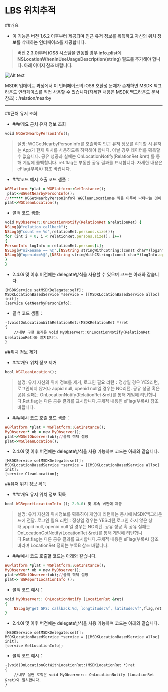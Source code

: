 ﻿LBS 위치추적
===

##개요
 - 이 기능은 버전 1.6.2 이후부터 제공되며 인근 유저 정보를 획득하고 자신의 위치 정보를 삭제하는 인터페이스를 제공합니다.

>**버전 2.3.0i부터 iOS8 시스템을 연동할 경우 info.plist에 NSLocationWhenInUseUsageDescription(string) 필드를 추가해야 합니다. 아래 이미지 참조 바랍니다.**

![Alt text](./LBS1.png)

MSDK 업데이트 과정에서 이 인터페이스의 iOS8 호환성 문제가 존재하면 MSDK 백그라운드 인터페이스를 직접 사용할 수 있습니다(자세한 내용은 MSDK 백그라운드 문서 참조) : /relation/nearby

---

##근처 유저 조회
- ###개요
근처 유저 정보 조회
```ruby
void WGGetNearbyPersonInfo();
```
>설명: WGGetNearbyPersonInfo를 호출하여 인근 유저 정보를 획득할 시 유저는 App가 현재 위치를 사용하도록 허락해야 합니다. 아닐 경우 데이터를 획득할 수 없습니다.
공유 성공과 실패는 OnLocationNotify(RelationRet &ret) 를 통해 게임에 콜백합니다. ret.flag는 부동한 공유 결과를 표시합니다. 자세한 내용은 eFlag(부록A) 참조 바랍니다.

- ###코드 예시
호출 코드 샘플：
```ruby
WGPlatform *plat = WGPlatform::GetInstance();
 plat->WGGetNearbyPersonInfo();
//****** WGGetNearbyPersonInfo와 WGCleanLocation는 짝을 이루어 나타나는 것이 아니고 이곳에서는 예로 제공합니다.
plat->WGCleanLocation();
```
- 콜백 코드 샘플:
```ruby
void MyObserver::OnLocationNotify(RelationRet &relationRet) {
NSLog(@"relation callback");
NSLog(@"count == %d",relationRet.persons.size());
for (int i = 0; i < relationRet.persons.size(); i++)
{
PersonInfo logInfo = relationRet.persons[i];
NSLog(@"nikename == %@",[NSString stringWithCString:(const char*)logInfo.nickName.c_str() encoding:NSUTF8StringEncoding]);
NSLog(@"openid==%@",[NSString stringWithCString:(const char*)logInfo.openId.c_str() encoding:NSUTF8StringEncoding]);
}
}
```

- 2.4.0i 및 이후 버전에는 delegate방식을 사용할 수 있으며 코드는 아래와 같습니다.
```
[MSDKService setMSDKDelegate:self];
MSDKLocationBasedService *service = [[MSDKLocationBasedService alloc] init];
[service GetNearbyPersonInfo];
```
- 콜백 코드 샘플：
```
-(void)OnLocationWithRelationRet:(MSDKRelationRet *)ret
{
    //내부 구현 로직은 void MyObserver::OnLocationNotify(RelationRet &relationRet)와 일치합니다.
}
```

##위치 정보 제거
- ###개요
위치 정보 제거
```ruby
bool WGCleanLocation();
```
>설명: 유저 자신의 위치 정보를 제거, 로그인 필요
리턴：정상일 경우 YES리턴，로그인되지 않거나 appid null, openid null일 경우는 NO리턴.
공유 성공 혹은 공유 실패는 OnLocationNotify(RelationRet &ret)를 통해 게임에 리턴합니다.Ret.flag는 다른 공유 결과를 표시합니다.구체적 내용은 eFlag(부록A) 참조 바랍니다.

- ###예시 코드
호출 코드 샘플：
```ruby
WGPlatform *plat = WGPlatform::GetInstance();
MyObserver* ob = new MyObserver(); 
plat->WGSetObserver(ob);//콜백 객체 설정
plat->WGCleanLocation();
```

- 2.4.0i 및 이후 버전에는 delegate방식을 사용 가능하며 코드는 아래와 같습니다.
```
[MSDKService setMSDKDelegate:self];
MSDKLocationBasedService *service = [[MSDKLocationBasedService alloc] init];
[service CleanLocation];
```

##유저 위치 정보 획득
- ###개요
유저 위치 정보 획득
```ruby
bool WGReportLocationInfo (); 2.0.0i 및 후속 버전에 제공
```
>설명: 유저 자신의 위치정보를 획득하여 게임에 리턴하는 동시에 MSDK백그라운드에 전달. 로그인 필요
리턴：정상일 경우는 YES리턴,로그인 하지 않은 상태,appid null, openid null 일 경우는 NO리턴.
공유 성공 혹 공유 실패는 OnLocationGotNotify(LocationRet &ret)를 통해 게임에 리턴합니다.Ret.flag는 다른 공유 결과를 표시합니다.구체적 내용은 eFlag(부록A) 참조 바라며 LocationRet 정의는 부록B 참조 바랍니다.

- ###예시 코드
호출할 코드는 아래와 같습니다.
```ruby
WGPlatform *plat = WGPlatform::GetInstance();
MyObserver* ob = new MyObserver(); 
plat->WGSetObserver(ob);//콜백 객체 설정
plat-> WGReportLocationInfo ();
```
- 콜백 코드 예시：
```ruby
void MyObserver:: OnLocationNotify (LocationRet &ret)
{
    NSLog(@"get GPS: callback:%d, longtitude:%f, latitude:%f",flag,ret.longtitude,ret.latitude);
}
```

- 2.4.0i 및 이후 버전에는 delegate방식을 사용 가능하며 코드는 아래와 같습니다.
```
[MSDKService setMSDKDelegate:self];
MSDKLocationBasedService *service = [[MSDKLocationBasedService alloc] init];
[service GetLocationInfo];
```
- 콜백 코드 예시：
```
-(void)OnLocationGotWithLocationRet:(MSDKLocationRet *)ret
{
    //내부 실현 로직은 void MyObserver:: OnLocationNotify (LocationRet &ret)와 일치합니다.
}
```
